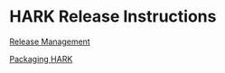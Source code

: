 # HARK Release Instructions

[Release Management](https://github.com/econ-ark/OverARK/wiki/Release-Management)

[Packaging HARK](https://github.com/econ-ark/HARK/blob/master/Documentation/packaging.md)